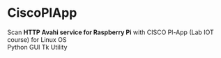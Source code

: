 # CiscoPlApp
Scan **HTTP Avahi service for Raspberry Pi** with CISCO Pl-App (Lab IOT course) for Linux OS  
Python GUI Tk Utility
